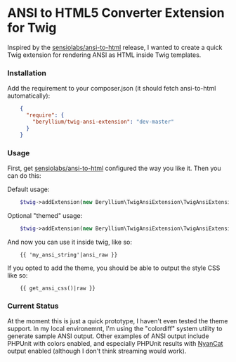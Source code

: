# ANSI to HTML5 Converter Extension for Twig

Inspired by the [sensiolabs/ansi-to-html](https://github.com/sensiolabs/ansi-to-html) release, I wanted to create a quick Twig extension for rendering ANSI as HTML inside Twig templates.

### Installation

Add the requirement to your composer.json (it should fetch ansi-to-html automatically):

```json
    {
      "require": {
        "beryllium/twig-ansi-extension": "dev-master"
      }
    }
```

### Usage

First, get [sensiolabs/ansi-to-html](https://github.com/sensiolabs/ansi-to-html) configured the way you like it. Then you can do this:

Default usage:

```php
    $twig->addExtension(new Beryllium\TwigAnsiExtension\TwigAnsiExtension($ansi));
```

Optional "themed" usage:

```php
    $twig->addExtension(new Beryllium\TwigAnsiExtension\TwigAnsiExtension($ansi,$theme));
```

And now you can use it inside twig, like so:

```jinja
    {{ 'my_ansi_string'|ansi_raw }}
```

If you opted to add the theme, you should be able to output the style CSS like so:

```jinja
    {{ get_ansi_css()|raw }}
```

### Current Status

At the moment this is just a quick prototype, I haven't even tested the theme support. In my local environemnt, I'm using the "colordiff" system utility to generate sample ANSI output. Other examples of ANSI output include PHPUnit with colors enabled, and especially PHPUnit results with [NyanCat](https://github.com/whatthejeff/nyancat-phpunit-resultprinter) output enabled (although I don't think streaming would work).

